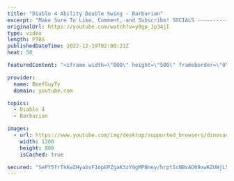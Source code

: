 ```yaml
---
title: "Diablo 4 Ability Double Swing - Barbarian"
excerpt: "Make Sure To Like, Comment, and Subscribe! SOCIALS ---------------------------------------------- Join Our ..."
originalUrl: https://youtube.com/watch?v=y8gp_Jp34jI
type: video
length: PT8S
publishedDateTime: 2022-12-19T02:00:21Z
heat: 50

featuredContent: "<iframe width=\"800\" height=\"500\" frameborder=\"0\" src=\"https://www.youtube.com/embed/y8gp_Jp34jI\" allow=\"accelerometer; autoplay; encrypted-media; gyroscope; picture-in-picture\" allowfullscreen></iframe>"

provider:
  name: BeefGuyTy
  domain: youtube.com

topics:
  - Diablo 4
  - Barbarian

images:
  - url: https://www.youtube.com/img/desktop/supported_browsers/dinosaur.png
    width: 1200
    height: 800
    isCached: true

secured: "SePY5frTkKwZHyabvF1opEPZgaK3zY0gMPNney/hrptIcNBvAO09xwKZUWjL5gNA3HZQuiaEf2zI2A38b23DE0L7F+vL4piTOtqDoceLgDRDm2DEXge/S30P+yxe84UVxE7uCAbFwtsg+fCU0T7VQw4Up25DNJh7unFXuUbwyQsGFzt6nhCEdL/tM4ArmQ35NixJydG2y9eLwkS1uA9cZv4wob5Qqb/396v4jl4ABDLkAEKn1woQEUcmnC+9cd6ldGNN9Pxw7kagfbFBScueAwiv/r0dKAhaEeU4P9jI1WKST3m7nl38bOnQgjIJwoxGk61gF/4knKpY1gnwXNM44GUEVc2hwHZMWjzYMDvvYxHcSzDfb26S1ZjfTeCYOZSsl5MVI0FUqTforfb6PU9IU3U407hGFnyclcxExzYqBsw=;OWMiVYnIym96c+rDIDnKsg=="
---
```


